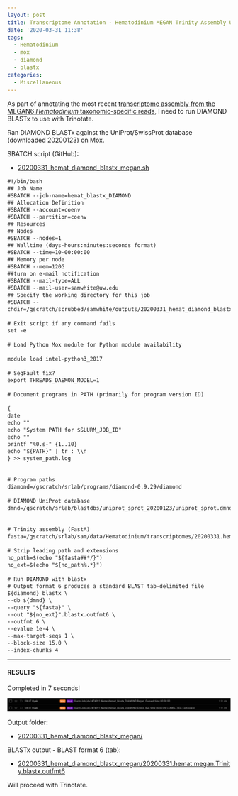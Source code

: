 ```yaml
---
layout: post
title: Transcriptome Annotation - Hematodinium MEGAN Trinity Assembly Using DIAMOND BLASTx on Mox
date: '2020-03-31 11:38'
tags:
  - Hematodinium
  - mox
  - diamond
  - blastx
categories:
  - Miscellaneous
---
```

As part of annotating the most recent [transcriptome assembly from the MEGAN6 _Hematodinium_ taxonomic-specific reads](https://robertslab.github.io/sams-notebook/2020/03/30/Transcriptome-Assembly-Hematodinium-with-MEGAN6-Taxonomy-specific-Reads-with-Trinity-on-Mox.html), I need to run DIAMOND BLASTx to use with Trinotate.

Ran DIAMOND BLASTx against the UniProt/SwissProt database (downloaded 20200123) on Mox.

SBATCH script (GitHub):

- [20200331_hemat_diamond_blastx_megan.sh](https://github.com/RobertsLab/sams-notebook/blob/master/sbatch_scripts/20200331_hemat_diamond_blastx_megan.sh)

```shell
#!/bin/bash
## Job Name
#SBATCH --job-name=hemat_blastx_DIAMOND
## Allocation Definition
#SBATCH --account=coenv
#SBATCH --partition=coenv
## Resources
## Nodes
#SBATCH --nodes=1
## Walltime (days-hours:minutes:seconds format)
#SBATCH --time=10-00:00:00
## Memory per node
#SBATCH --mem=120G
##turn on e-mail notification
#SBATCH --mail-type=ALL
#SBATCH --mail-user=samwhite@uw.edu
## Specify the working directory for this job
#SBATCH --chdir=/gscratch/scrubbed/samwhite/outputs/20200331_hemat_diamond_blastx_megan

# Exit script if any command fails
set -e

# Load Python Mox module for Python module availability

module load intel-python3_2017

# SegFault fix?
export THREADS_DAEMON_MODEL=1

# Document programs in PATH (primarily for program version ID)

{
date
echo ""
echo "System PATH for $SLURM_JOB_ID"
echo ""
printf "%0.s-" {1..10}
echo "${PATH}" | tr : \\n
} >> system_path.log


# Program paths
diamond=/gscratch/srlab/programs/diamond-0.9.29/diamond

# DIAMOND UniProt database
dmnd=/gscratch/srlab/blastdbs/uniprot_sprot_20200123/uniprot_sprot.dmnd


# Trinity assembly (FastA)
fasta=/gscratch/srlab/sam/data/Hematodinium/transcriptomes/20200331.hemat.megan.Trinity.fasta

# Strip leading path and extensions
no_path=$(echo "${fasta##*/}")
no_ext=$(echo "${no_path%.*}")

# Run DIAMOND with blastx
# Output format 6 produces a standard BLAST tab-delimited file
${diamond} blastx \
--db ${dmnd} \
--query "${fasta}" \
--out "${no_ext}".blastx.outfmt6 \
--outfmt 6 \
--evalue 1e-4 \
--max-target-seqs 1 \
--block-size 15.0 \
--index-chunks 4
```

---

#### RESULTS

Completed in 7 seconds!

![DIAMOND BLASTx runtime](https://github.com/RobertsLab/sams-notebook/blob/master/images/screencaps/20200331_hemat_diamond_blastx_megan_runtime.png?raw=true)

Output folder:

- [20200331_hemat_diamond_blastx_megan/](https://gannet.fish.washington.edu/Atumefaciens/20200331_hemat_diamond_blastx_megan/)

BLASTx output - BLAST format 6 (tab):

- [20200331_hemat_diamond_blastx_megan/20200331.hemat.megan.Trinity.blastx.outfmt6](https://gannet.fish.washington.edu/Atumefaciens/20200331_hemat_diamond_blastx_megan/20200331.hemat.megan.Trinity.blastx.outfmt6)

Will proceed with Trinotate.
